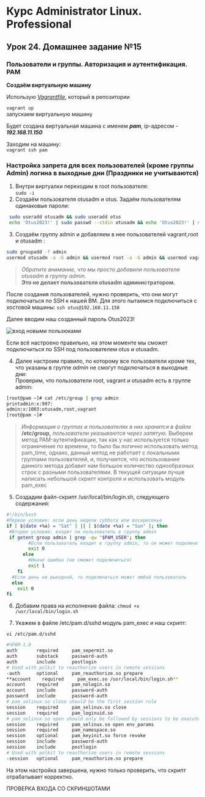 # Курс Administrator Linux. Professional

## Урок 24. Домашнее задание №15

### Пользователи и группы. Авторизация и аутентификация. PAM  
  
**Создаём виртуальную машину**  
  
Использую _[Vagrantfile](Vagrantfile)_, который в репозитории  
  
```vagrant up```  
запускаем виртуальную машину  
  
Будет создана виртуальная машина с именем **_pam_**, ip-адресом - **_192.168.11.150_**

Заходим на машину:  
```vagrant ssh pam```
  
### Настройка запрета для всех пользователей (кроме группы Admin) логина в выходные дни (Праздники не учитываются)

1. Внутри виртуалки переходим в root пользователя:  
```sudo -i```  
2. Создаём пользователя otusadm и otus. Задаём пользователям одинаковые пароли:  

```bash
 sudo useradd otusadm && sudo useradd otus    
 echo 'Otus2023!' | sudo passwd --stdin otusadm && echo 'Otus2023!' | sudo passwd --stdin otus
```

3. Создаём группу admin и добавляем в нее пользователей vagrant,root и otusadm :  

```bash
sudo groupadd -f admin  
usermod otusadm -a -G admin && usermod root -a -G admin && usermod vagrant -a -G admin
```

>_Обратите внимание, что мы просто добавили пользователя otusadm в группу admin._  
>**Это не делает пользователя otusadm администратором.**  

После создания пользователей, нужно проверить, что они могут подключаться по SSH к нашей ВМ. Для этого пытаемся подключиться с хостовой машины:
```ssh otus@192.168.11.150```  

Далее вводим наш созданный пароль Otus2023!

![вход новыми пользюками](./img/Screenshot_1.png)

Если всё настроено правильно, на этом моменте мы сможет подключиться по SSH под пользователем otus и otusadm.  

4. Далее настроим правило, по которому все пользователи кроме тех, что указаны в группе _admin_ не смогут подключаться в выходные дни:  
Проверим, что пользователи root, vagrant и otusadm есть в группе admin:  

```bash
[root@pam ~]# cat /etc/group | grep admin 
printadmin:x:997:
admin:x:1003:otusadm,root,vagrant
[root@pam ~]#
```
>_Информация о группах и пользователях в них хранится в файле_ **/etc/group,** _пользователи указываются через запятую._
Выберем метод PAM-аутентификации, так как у нас используется только ограничение по времени, то было бы логично использовать метод pam_time, однако, данный метод не работает с локальными группами пользователей, и, получается, что использование данного метода добавит нам большое количество однообразных строк с разными пользователями. В текущей ситуации лучше написать небольшой скрипт контроля и использовать модуль pam_exec

5. Создадим файл-скрипт /usr/local/bin/login.sh, следующего содержания:  

```bash
#!/bin/bash
#Первое условие: если день недели суббота или воскресенье
if [ $(date +%a) = "Sat" ] || [ $(date +%a) = "Sun" ]; then
 #Второе условие: входит ли пользователь в группу admin
 if getent group admin | grep -qw "$PAM_USER"; then
        #Если пользователь входит в группу admin, то он может подключиться
        exit 0
      else
        #Иначе ошибка (не сможет подключиться)
        exit 1
    fi
  #Если день не выходной, то подключиться может любой пользователь
  else
    exit 0
fi
```

6. Добавим права на исполнение файла: ```chmod +x /usr/local/bin/login.sh```

7. Укажем в файле /etc/pam.d/sshd модуль pam_exec и наш скрипт:

```vi /etc/pam.d/sshd```

```bash
#%PAM-1.0
auth       required     pam_sepermit.so
auth       substack     password-auth
auth       include      postlogin
# Used with polkit to reauthorize users in remote sessions
-auth      optional     pam_reauthorize.so prepare
**account    required     pam_exec.so /usr/local/bin/login.sh**
account    required     pam_nologin.so
account    include      password-auth
password   include      password-auth
# pam_selinux.so close should be the first session rule
session    required     pam_selinux.so close
session    required     pam_loginuid.so
# pam_selinux.so open should only be followed by sessions to be executed in the user context
session    required     pam_selinux.so open env_params
session    required     pam_namespace.so
session    optional     pam_keyinit.so force revoke
session    include      password-auth
session    include      postlogin
# Used with polkit to reauthorize users in remote sessions
-session   optional     pam_reauthorize.so prepare

```

На этом настройка завершена, нужно только проверить, что скрипт отрабатывает корректно.  


ПРОВЕРКА ВХОДА СО СКРИНШОТАМИ
